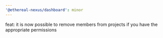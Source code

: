 ```yaml
---
'@ethereal-nexus/dashboard': minor
---
```


feat: it is now possible to remove members from projects if you have the appropriate permissions

